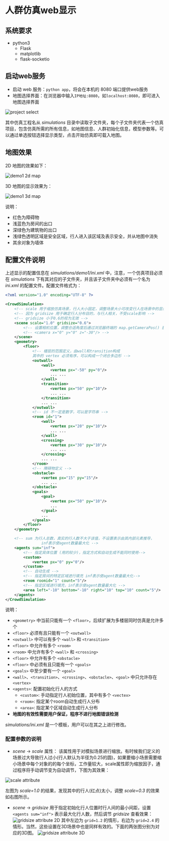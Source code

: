 # 人群仿真web显示

## 系统要求

- python3
    - Flask
    - matplotlib
    - flask-socketio


## 启动web服务

- 启动 web 服务：`python app`，将会在本机的 8080 端口提供web服务
- 地图选择界面：在浏览器中输入`IP地址:8080`，如`localhost:8080`，即可进入地图选择界面

![project select](readme_imgs/project_select.png)

其中仿真工程名从 *simulations* 目录中读取子文件夹，每个子文件夹代表一个仿真项目，包含仿真所需的所有信息，如地图信息、人群初始化信息，模型参数等。可以通过单选按钮选择显示类型，点击开始仿真即可载入地图。

## 地图效果

2D 地图的效果如下：

![demo1 2d map](readme_imgs/demo1-2Dmap.png)

3D 地图的显示效果为：

![demo1 3d map](readme_imgs/demo1-3Dmap.png)

说明：

- 红色为障碍物
- 浅蓝色为房间的出口
- 深绿色为建筑物的出口
- 浅绿色透明区域是安全区域，行人进入该区域及表示安全，并从地图中消失
- 其余对象为墙体

## 配置文件说明

上述显示的配置信息在 *simulations/demo1/ini.xml* 中，注意，一个仿真项目必须在 *simulations* 下有其对应的子文件夹，并且该子文件夹中必须有一个名为 *ini.xml* 的配置文件。配置文件格式为：
```xml
<?xml version="1.0" encoding="UTF-8" ?>

<CrowdSimulation>
    <!-- scale 用于缩放仿真场景，行人大小固定，调整场景大小可改变行人在场景中的显示大小 -->
    <!-- 因为 gridsize 用于确定行人分布目的，与行人相关，不受scale影响 -->
    <!-- gridsize 小于0.6的视为无效 -->
    <scene scale="1.0" gridsize="0.6">
        <!-- 设置相机位置，调整合适角度后通过浏览器终端的 map.getCameraPos() 获取 -->
        <!-- <camera x="0" y="0" z="-30"/> -->
    </scene>
    <geometry>
        <floor>
            <!-- 楼层的范围定义，由wall和transition构成
            其中的 vertex 必须有序，可以构成一个闭合多边形 -->
            <outwall>
                <wall>
                    <vertex px="-50" py="0"/>
                    ... ...
                </wall>
                <transition>
                    <vertex px="50" py="10"/>
                    ... ...
                </transition>
                ... ...
            </outwall>
            <!-- id 不一定是数字，可以是字符串 -->
            <room id="1">
                <wall>
                    <vertex px="20" py="10"/>
                    ... ...
                </wall>
                <crossing>
                    <vertex px="30" py="10"/>
                    ... ...
                </crossing>
                ... ...
            </room>
            <!-- 障碍物定义 -->
            <obstacle>
                <vertex px="15" py="15"/>
                ... ...
            </obstacle>
            <goals>
                <goal>
                    <vertex px="50" py="10"/>
                    ...
                </goal>
                ...
            </goals>
        </floor>
    </geometry>

    <!-- sum 为行人总数，真实的行人数不大于该值，不设置表示由其内部元素推导，
                inf表示使agent数量最大化 -->
    <agents sum="inf">
        <!-- 指定具体位置 (用的较少)，指定方式和自动生成不能同时使用-->
        <custom>
            <vertex px="0" py="0"/>
        </custom>
        <!-- 自动生成 -->
        <!-- 指定房间的特定区域进行填充 inf表示使agent数量最大化-->
        <room roomid="1" count="5"/>
        <!-- 指定区域进行填充，inf表示使agent数量最大化 -->
        <area left="-10" bottom="-10" right="10" top="10" count="5"/>
    </agents>
</CrowdSimulation>
```
说明：

- `<geometry>` 中当前只能有一个 `<floor>`，后续扩展为多楼层同时仿真是允许多个
- `<floor>` 必须有且只能有一个 `<outwall>`
- `<outwall>` 中可以有多个 `<wall>` 和 `<transition>`
- `<floor>` 中允许有多个 `<room>`
- `<room>` 中允许有多个 `<wall>` 和 `<crossing>`
- `<floor>` 中允许有多个 `<obstacle>`
- `<floor>` 中必须有且只能有一个 `<goals>`
- `<goals>` 中至少要有一个 `<goal>`
- `<wall>`、`<transition>`、`<crossing>`、`<obstacle>`、`<goal>` 中只允许存在 `<vertex>`
- `<agents>`: 配置初始化行人的方式
    - `<custom>`: 手动指定行人初始位置，其中有多个 `<vectex>`
    - `<room>`: 指定某个room自动生成行人分布
    - `<area>`: 指定某个区域自动生成行人分布
- **地图的有效性需要用户保证，程序不进行地图错误检测**

*simulations/ini.xml* 是一个模板，用户可以在其之上进行修改。

### 配置参数的说明

- *scene* -> *scale* 属性： 该属性用于对模拟场景进行缩放。有时候我们定义的场景过大导致行人过小(行人默认为半径为0.25的圆)，如果要缩小场景需要缩小场景中每个对象的的每个坐标，工作量较大，scale属性即为缩放因子，通过程序将手动调节变为自动调节，下图为其效果：

![scale attribute](readme_imgs/xml_scale.png)

左图为 *scale=1.0* 的结果，发现其中的行人(红点)太小，调整 *scale=0.3* 的效果如右图所示。

- *scene* -> *gridsize* 用于指定初始化行人位置时行人间的最小间距，设置 `<agents sum="inf">` 表示最大化行人数，然后调节 *gridsize* 查看效果：
![gridsize attribute 2D](readme_imgs/xml_gridsize2D.png)
其中左边为 `grid=1.2` 的情形，右边为 `grid=2.4` 的情形。当然，这些设置在3D场景中也是同样有效的。下面的两张图分别为对应的3D图。
![gridsize attribute 3D](readme_imgs/xml_gridsize3D.png)






